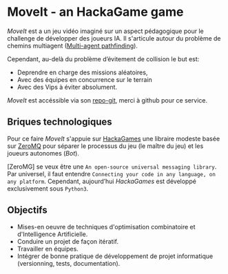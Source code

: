 # MoveIt - an HackaGame game

_MoveIt_ est a un jeu vidéo imaginé sur un aspect pédagogique pour le challenge de développer des joueurs IA.
Il s'articule autour du problème de chemins multiagent ([Multi-agent pathfinding](https://en.wikipedia.org/wiki/Multi-agent_pathfinding)).

Cependant, au-delà du problème d’évitement de collision le but est: 

- Deprendre en charge des missions aléatoires, 
- Avec des équipes en concurrence sur le terrain
- Avec des Vips à éviter absolument.

_MoveIt_ est accéssible via son [repo-git](https://github.com/ktorz-net/game-moveit), merci à github pour ce service.

## Briques technologiques

Pour ce faire _MoveIt_ s'appuie sur [HackaGames](https://ktorz-net.github.io/hackagames/) une libraire modeste basée sur [ZeroMQ](https://zeromq.org/) pour séparer le processus du jeu (le maître du jeu) et les joueurs autonomes (_Bot_).

[ZeroMG] se veux être une `An open-source universal messaging library`.
Par universel, il faut entendre `Connecting your code in any language, on any platform`.
Cependant, aujourd’hui _HackaGames_ est développé exclusivement sous `Python3`.


## Objectifs

- Mises-en oeuvre de techniques d'optimisation combinatoire et d'Intelligence Artificielle.
- Conduire un projet de façon itératif.
- Travailler en équipes.
- Intégrer de bonne pratique de développement de projet informatique (versionning, tests, documentation).
